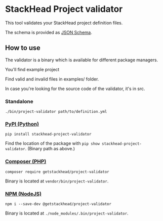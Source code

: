 # StackHead Project validator

This tool validates your StackHead project definition files.

The schema is provided as [JSON Schema](https://json-schema.org/).

## How to use

The validator is a binary which is available for different package managers.

You'll find example project 

Find valid and invalid files in examples/ folder.

In case you're looking for the source code of the validator, it's in src.

### Standalone

```shell script
./bin/project-validator path/to/definition.yml
```

### [PyPI (Python)](https://pypi.org/project/stackhead-project-validator)

```shell script
pip install stackhead-project-validator
```

Find the location of the package with `pip show stackhead-project-validator`. (Binary path as above.)

### [Composer (PHP)](https://packagist.org/packages/getstackhead/project-validator)

```shell script
composer require getstackhead/project-validator
```

Binary is located at `vendor/bin/project-validator`.

### [NPM (NodeJS)](https://www.npmjs.com/package/@getstackhead/project-validator)

```shell script
npm i --save-dev @getstackhead/project-validator
```

Binary is located at `./node_modules/.bin/project-validator`.